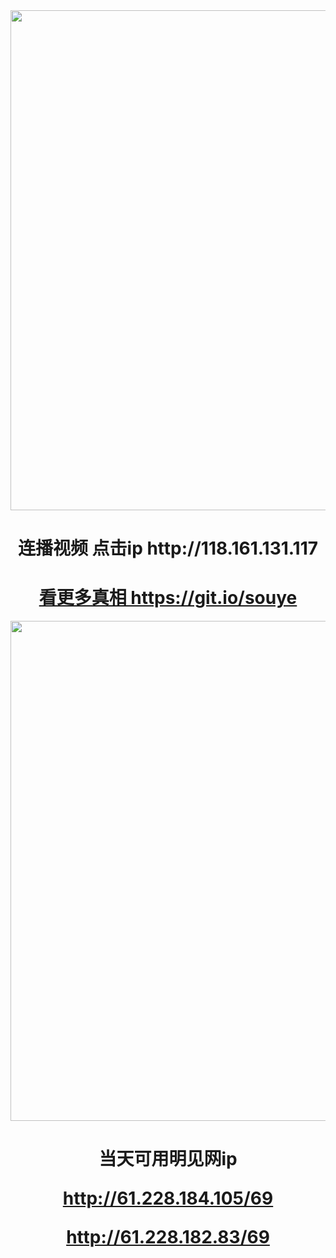 <div align="center"><a href="http://111.243.33.71"><IMG SRC="https://github.com/gofanben/gm/blob/master/img-2/swspip.jpg" width=800></a>
<h1>连播视频 点击ip http://118.161.131.117</h1>
 

<div align=center><h1><a href=https://git.io/souye>看更多真相 https://git.io/souye</h1></a></div>

<div align="center"><a href="61.228.184.105/69"><IMG SRC="https://github.com/gofanben/gm/blob/master/img-2/minjen.jpg" width=800></a>
<h1>当天可用明见网ip 

http://61.228.184.105/69

http://61.228.182.83/69</h1>
 

